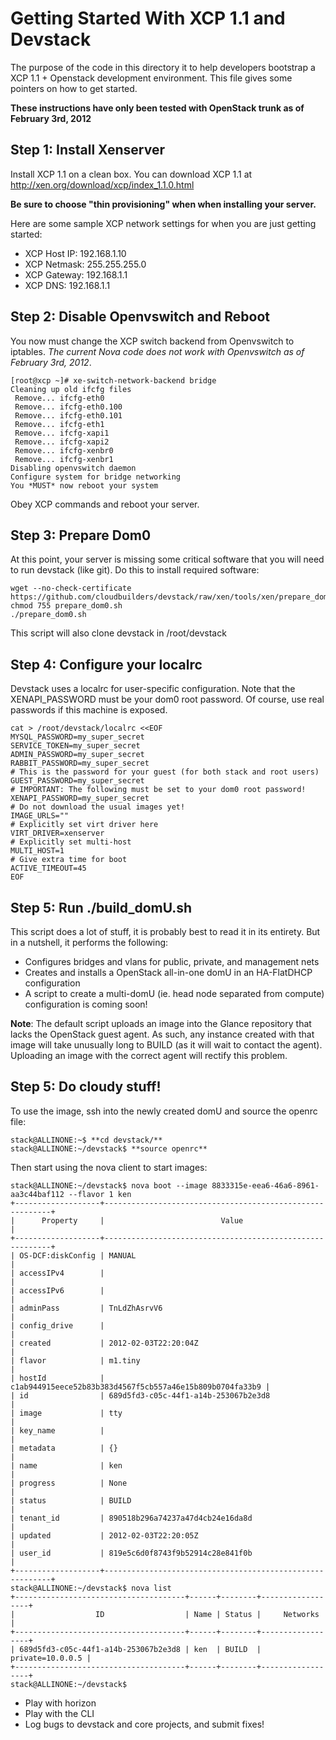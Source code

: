 Getting Started With XCP 1.1 and Devstack
===============================================
The purpose of the code in this directory it to help developers bootstrap
a XCP 1.1 + Openstack development environment.  This file gives
some pointers on how to get started.

**These instructions have only been tested with OpenStack trunk as of February 3rd, 2012**

Step 1: Install Xenserver
------------------------
Install XCP 1.1 on a clean box. You can download XCP 1.1 at 
http://xen.org/download/xcp/index_1.1.0.html 

**Be sure to choose "thin provisioning" when when installing your server.**

Here are some sample XCP network settings for when you are just
getting started:

* XCP Host IP: 192.168.1.10
* XCP Netmask: 255.255.255.0
* XCP Gateway: 192.168.1.1
* XCP DNS: 192.168.1.1

Step 2: Disable Openvswitch and Reboot
--------------------------------------

You now must change the XCP switch backend from Openvswitch to iptables. *The current Nova code does not work with Openvswitch as of February 3rd, 2012*.

    [root@xcp ~]# xe-switch-network-backend bridge
    Cleaning up old ifcfg files
     Remove... ifcfg-eth0
     Remove... ifcfg-eth0.100
     Remove... ifcfg-eth0.101
     Remove... ifcfg-eth1
     Remove... ifcfg-xapi1
     Remove... ifcfg-xapi2
     Remove... ifcfg-xenbr0
     Remove... ifcfg-xenbr1
    Disabling openvswitch daemon
    Configure system for bridge networking
    You *MUST* now reboot your system

Obey XCP commands and reboot your server.

Step 3: Prepare Dom0
-------------------
At this point, your server is missing some critical software that you will
need to run devstack (like git).  Do this to install required software:

    wget --no-check-certificate https://github.com/cloudbuilders/devstack/raw/xen/tools/xen/prepare_dom0.sh
    chmod 755 prepare_dom0.sh
    ./prepare_dom0.sh

This script will also clone devstack in /root/devstack

Step 4: Configure your localrc
-----------------------------
Devstack uses a localrc for user-specific configuration.  Note that
the XENAPI_PASSWORD must be your dom0 root password.
Of course, use real passwords if this machine is exposed.

    cat > /root/devstack/localrc <<EOF
    MYSQL_PASSWORD=my_super_secret
    SERVICE_TOKEN=my_super_secret
    ADMIN_PASSWORD=my_super_secret
    RABBIT_PASSWORD=my_super_secret
    # This is the password for your guest (for both stack and root users)
    GUEST_PASSWORD=my_super_secret
    # IMPORTANT: The following must be set to your dom0 root password!
    XENAPI_PASSWORD=my_super_secret
    # Do not download the usual images yet!
    IMAGE_URLS=""
    # Explicitly set virt driver here
    VIRT_DRIVER=xenserver
    # Explicitly set multi-host
    MULTI_HOST=1
    # Give extra time for boot
    ACTIVE_TIMEOUT=45
    EOF

Step 5: Run ./build_domU.sh
--------------------------
This script does a lot of stuff, it is probably best to read it in its entirety.
But in a nutshell, it performs the following:

* Configures bridges and vlans for public, private, and management nets
* Creates and installs a OpenStack all-in-one domU in an HA-FlatDHCP configuration
* A script to create a multi-domU (ie. head node separated from compute) configuration is coming soon!

**Note**: The default script uploads an image into the Glance repository that lacks the OpenStack guest agent. As such, any instance created with that image will take unusually long to BUILD (as it will wait to contact the agent). Uploading an image with the correct agent will rectify this problem.

Step 5: Do cloudy stuff!
--------------------------

To use the image, ssh into the newly created domU and source the openrc file:

    stack@ALLINONE:~$ **cd devstack/**
    stack@ALLINONE:~/devstack$ **source openrc**

Then start using the nova client to start images:

    stack@ALLINONE:~/devstack$ nova boot --image 8833315e-eea6-46a6-8961-aa3c44baf112 --flavor 1 ken
    +-------------------+----------------------------------------------------------+
    |      Property     |                          Value                           |
    +-------------------+----------------------------------------------------------+
    | OS-DCF:diskConfig | MANUAL                                                   |
    | accessIPv4        |                                                          |
    | accessIPv6        |                                                          |
    | adminPass         | TnLdZhAsrvV6                                             |
    | config_drive      |                                                          |
    | created           | 2012-02-03T22:20:04Z                                     |
    | flavor            | m1.tiny                                                  |
    | hostId            | c1ab944915eece52b83b383d4567f5cb557a46e15b809b0704fa33b9 |
    | id                | 689d5fd3-c05c-44f1-a14b-253067b2e3d8                     |
    | image             | tty                                                      |
    | key_name          |                                                          |
    | metadata          | {}                                                       |
    | name              | ken                                                      |
    | progress          | None                                                     |
    | status            | BUILD                                                    |
    | tenant_id         | 890518b296a74237a47d4cb24e16da8d                         |
    | updated           | 2012-02-03T22:20:05Z                                     |
    | user_id           | 819e5c6d0f8743f9b52914c28e841f0b                         |
    +-------------------+----------------------------------------------------------+
    stack@ALLINONE:~/devstack$ nova list
    +--------------------------------------+------+--------+------------------+
    |                  ID                  | Name | Status |     Networks     |
    +--------------------------------------+------+--------+------------------+
    | 689d5fd3-c05c-44f1-a14b-253067b2e3d8 | ken  | BUILD  | private=10.0.0.5 |
    +--------------------------------------+------+--------+------------------+
    stack@ALLINONE:~/devstack$

* Play with horizon
* Play with the CLI
* Log bugs to devstack and core projects, and submit fixes!

